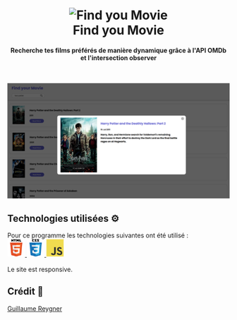 
<h1 align="center">
  <br>
  <img src="https://icon-library.com/images/free-movies-icon/free-movies-icon-16.jpg" alt="Find you Movie" width="200">
  <br>
Find you Movie  <br>
</h1>
<h4 align="center">Recherche tes films préférés de manière dynamique grâce à l'API OMDb et l'intersection observer</h4>
<br>

![Find you Movie](images/banner.png)

## Technologies utilisées ⚙️

<p align="left">Pour ce programme les technologies suivantes ont été utilisé : <br>
<a href="https://www.w3.org/html/" target="_blank" rel="noreferrer"> <img src="https://raw.githubusercontent.com/devicons/devicon/master/icons/html5/html5-original-wordmark.svg" alt="html5" width="40" height="40"/> </a>
<a href="https://www.w3schools.com/css/" target="_blank" rel="noreferrer"> <img src="https://raw.githubusercontent.com/devicons/devicon/master/icons/css3/css3-original-wordmark.svg" alt="css3" width="40" height="40"/> </a>
<a href="https://developer.mozilla.org/en-US/docs/Web/JavaScript" target="_blank" rel="noreferrer"> <img src="https://raw.githubusercontent.com/devicons/devicon/master/icons/javascript/javascript-original.svg" alt="javascript" width="40" height="40"/> </a>
<br>
<br>
Le site est responsive.</p>

## Crédit 🔗
[Guillaume Reygner](https://github.com/guillaume-rygn)
